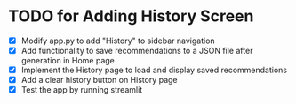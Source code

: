 # TODO for Adding History Screen

- [x] Modify app.py to add "History" to sidebar navigation
- [x] Add functionality to save recommendations to a JSON file after generation in Home page
- [x] Implement the History page to load and display saved recommendations
- [x] Add a clear history button on History page
- [x] Test the app by running streamlit
